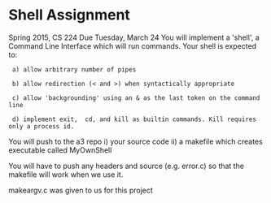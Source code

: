 # Shell Assignment
Spring 2015, CS 224
Due Tuesday, March 24
You will implement a 'shell', a Command Line Interface
which will run commands. 
Your shell is expected to:

     a) allow arbitrary number of pipes 
     
     b) allow redirection (< and >) when syntactically appropriate
     
     c) allow 'backgrounding' using an & as the last token on the command line
     
     d) implement exit,  cd, and kill as builtin commands. Kill requires only a process id.  

You will push to the a3 repo i) your source code ii) a makefile which creates 
executable called MyOwnShell

You will have to push any headers and source (e.g. error.c) so that the makefile will work when we use it. 

makeargv.c was given to us for this project
